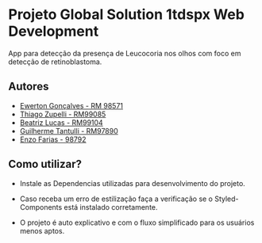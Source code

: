 
# Projeto Global Solution 1tdspx Web Development

App para detecção da presença de Leucocoria nos olhos com foco em detecção de retinoblastoma.




## Autores

- [Ewerton Gonçalves - RM 98571](https://github.com/tomgoncalvs)
- [Thiago Zupelli - RM99085](https://github.com/thiagogz)
- [Beatriz Lucas - RM99104](https://github.com/Binhatrix)
- [Guilherme Tantulli - RM97890](https://github.com/GuilhermeTantulli)
- [Enzo Farias - 98792](https://github.com/fariasao)

## Como utilizar?

- Instale as Dependencias utilizadas para desenvolvimento do projeto.

- Caso receba um erro de estilização faça a verificação se o Styled-Components está instalado corretamente.

- O projeto é auto explicativo e com o fluxo simplificado para os usuários menos aptos.

